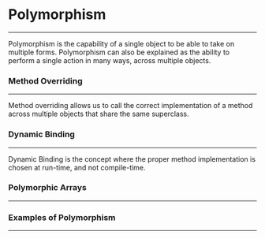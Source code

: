 # Polymorphism
<hr>
Polymorphism is the capability of a single object to be able to take on multiple forms. Polymorphism can also be explained as the ability to perform a single action in many ways, across multiple objects.



### Method Overriding
<hr>
Method overriding allows us to call the correct implementation of a method across multiple objects that share the same superclass.

### Dynamic Binding
<hr>
Dynamic Binding is the concept where the proper method implementation is chosen at run-time, and not compile-time.

### Polymorphic Arrays
<hr>

### Examples of Polymorphism
<hr>

